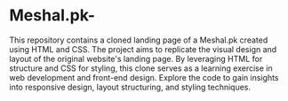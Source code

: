 # Meshal.pk-
This repository contains a cloned landing page of a Meshal.pk created using HTML and CSS. The project aims to replicate the visual design and layout of the original website's landing page. By leveraging HTML for structure and CSS for styling, this clone serves as a learning exercise in web development and front-end design. Explore the code to gain insights into responsive design, layout structuring, and styling techniques.
